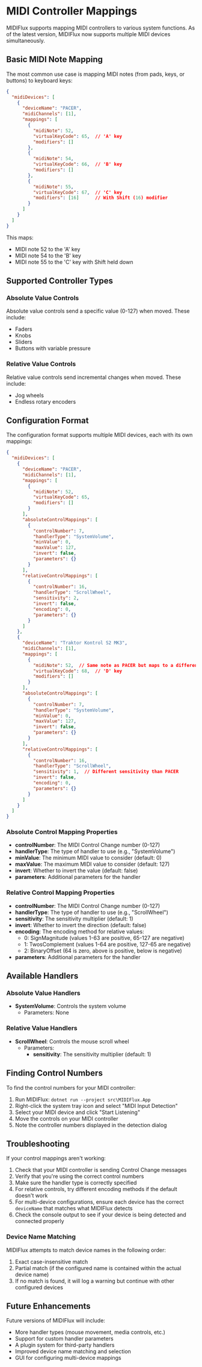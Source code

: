 # MIDI Controller Mappings

MIDIFlux supports mapping MIDI controllers to various system functions. As of the latest version, MIDIFlux now supports multiple MIDI devices simultaneously.

## Basic MIDI Note Mapping

The most common use case is mapping MIDI notes (from pads, keys, or buttons) to keyboard keys:

```json
{
  "midiDevices": [
    {
      "deviceName": "PACER",
      "midiChannels": [1],
      "mappings": [
        {
          "midiNote": 52,
          "virtualKeyCode": 65,  // 'A' key
          "modifiers": []
        },
        {
          "midiNote": 54,
          "virtualKeyCode": 66,  // 'B' key
          "modifiers": []
        },
        {
          "midiNote": 55,
          "virtualKeyCode": 67,  // 'C' key
          "modifiers": [16]      // With Shift (16) modifier
        }
      ]
    }
  ]
}
```

This maps:
- MIDI note 52 to the 'A' key
- MIDI note 54 to the 'B' key
- MIDI note 55 to the 'C' key with Shift held down

## Supported Controller Types

### Absolute Value Controls

Absolute value controls send a specific value (0-127) when moved. These include:

- Faders
- Knobs
- Sliders
- Buttons with variable pressure

### Relative Value Controls

Relative value controls send incremental changes when moved. These include:

- Jog wheels
- Endless rotary encoders

## Configuration Format

The configuration format supports multiple MIDI devices, each with its own mappings:

```json
{
  "midiDevices": [
    {
      "deviceName": "PACER",
      "midiChannels": [1],
      "mappings": [
        {
          "midiNote": 52,
          "virtualKeyCode": 65,
          "modifiers": []
        }
      ],
      "absoluteControlMappings": [
        {
          "controlNumber": 7,
          "handlerType": "SystemVolume",
          "minValue": 0,
          "maxValue": 127,
          "invert": false,
          "parameters": {}
        }
      ],
      "relativeControlMappings": [
        {
          "controlNumber": 16,
          "handlerType": "ScrollWheel",
          "sensitivity": 2,
          "invert": false,
          "encoding": 0,
          "parameters": {}
        }
      ]
    },
    {
      "deviceName": "Traktor Kontrol S2 MK3",
      "midiChannels": [1],
      "mappings": [
        {
          "midiNote": 52,  // Same note as PACER but maps to a different key
          "virtualKeyCode": 68,  // 'D' key
          "modifiers": []
        }
      ],
      "absoluteControlMappings": [
        {
          "controlNumber": 7,
          "handlerType": "SystemVolume",
          "minValue": 0,
          "maxValue": 127,
          "invert": false,
          "parameters": {}
        }
      ],
      "relativeControlMappings": [
        {
          "controlNumber": 16,
          "handlerType": "ScrollWheel",
          "sensitivity": 1,  // Different sensitivity than PACER
          "invert": false,
          "encoding": 0,
          "parameters": {}
        }
      ]
    }
  ]
}
```

### Absolute Control Mapping Properties

- **controlNumber**: The MIDI Control Change number (0-127)
- **handlerType**: The type of handler to use (e.g., "SystemVolume")
- **minValue**: The minimum MIDI value to consider (default: 0)
- **maxValue**: The maximum MIDI value to consider (default: 127)
- **invert**: Whether to invert the value (default: false)
- **parameters**: Additional parameters for the handler

### Relative Control Mapping Properties

- **controlNumber**: The MIDI Control Change number (0-127)
- **handlerType**: The type of handler to use (e.g., "ScrollWheel")
- **sensitivity**: The sensitivity multiplier (default: 1)
- **invert**: Whether to invert the direction (default: false)
- **encoding**: The encoding method for relative values:
  - 0: SignMagnitude (values 1-63 are positive, 65-127 are negative)
  - 1: TwosComplement (values 1-64 are positive, 127-65 are negative)
  - 2: BinaryOffset (64 is zero, above is positive, below is negative)
- **parameters**: Additional parameters for the handler

## Available Handlers

### Absolute Value Handlers

- **SystemVolume**: Controls the system volume
  - Parameters: None

### Relative Value Handlers

- **ScrollWheel**: Controls the mouse scroll wheel
  - Parameters:
    - **sensitivity**: The sensitivity multiplier (default: 1)

## Finding Control Numbers

To find the control numbers for your MIDI controller:

1. Run MIDIFlux: `dotnet run --project src\MIDIFlux.App`
2. Right-click the system tray icon and select "MIDI Input Detection"
3. Select your MIDI device and click "Start Listening"
4. Move the controls on your MIDI controller
5. Note the controller numbers displayed in the detection dialog

## Troubleshooting

If your control mappings aren't working:

1. Check that your MIDI controller is sending Control Change messages
2. Verify that you're using the correct control numbers
3. Make sure the handler type is correctly specified
4. For relative controls, try different encoding methods if the default doesn't work
5. For multi-device configurations, ensure each device has the correct `deviceName` that matches what MIDIFlux detects
6. Check the console output to see if your device is being detected and connected properly

### Device Name Matching

MIDIFlux attempts to match device names in the following order:
1. Exact case-insensitive match
2. Partial match (if the configured name is contained within the actual device name)
3. If no match is found, it will log a warning but continue with other configured devices

## Future Enhancements

Future versions of MIDIFlux will include:

- More handler types (mouse movement, media controls, etc.)
- Support for custom handler parameters
- A plugin system for third-party handlers
- Improved device name matching and selection
- GUI for configuring multi-device mappings


